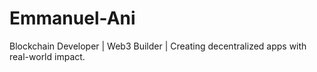# Emmanuel-Ani
Blockchain Developer | Web3 Builder | Creating decentralized apps with real-world impact.
